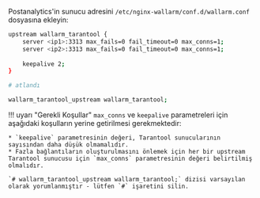 Postanalytics'in sunucu adresini `/etc/nginx-wallarm/conf.d/wallarm.conf` dosyasına ekleyin:

```bash
upstream wallarm_tarantool {
    server <ip1>:3313 max_fails=0 fail_timeout=0 max_conns=1;
    server <ip2>:3313 max_fails=0 fail_timeout=0 max_conns=1;
    
    keepalive 2;
}

# atlandı

wallarm_tarantool_upstream wallarm_tarantool;
```

!!! uyarı "Gerekli Koşullar"
    `max_conns` ve `keepalive` parametreleri için aşağıdaki koşulların yerine getirilmesi gerekmektedir:
    
    * `keepalive` parametresinin değeri, Tarantool sunucularının sayısından daha düşük olmamalıdır.
    * Fazla bağlantıların oluşturulmasını önlemek için her bir upstream Tarantool sunucusu için `max_conns` parametresinin değeri belirtilmiş olmalıdır.

    `# wallarm_tarantool_upstream wallarm_tarantool;` dizisi varsayılan olarak yorumlanmıştır - lütfen `#` işaretini silin.
